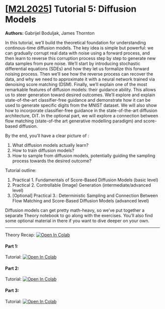 # [[M2L2025](https://www.m2lschool.org/home)] Tutorial 5: Diffusion Models

**Authors:** Gabrijel Boduljak, James Thornton

In this tutorial, we’ll build the theoretical foundation for understanding continous-time diffusion models. The key idea is simple but powerful: we can gradually corrupt real data with noise using a forward process, and then learn to reverse this corruption process step by step to generate new data samples from pure noise. We’ll start by introducing stochastic differential equations (SDEs) and how they let us formalize this forward noising process. Then we’ll see how the reverse process can recover the data, and why we need to approximate it with a neural network trained via denoising score matching (DSM). Finally, we’ll explain one of the most remarkable features of diffusion models: their guidance ability. This allows us to steer generation toward desired outcomes. We’ll explore and explain state-of-the-art classifier-free guidance and demonstrate how it can be used to generate specific digits from the MNIST dataset. We will also show how to incorporate classifier-free guidance in the state-of-the-art diffusion architecture, DiT. In the optional part, we will explore a connection between flow matching (state-of-the art generative modelling paradigm) and score-based diffusion.

By the end, you’ll have a clear picture of :

1. What diffusion models actually learn?
2. How to train diffusion models?
3. How to sample from diffusion models, potentially guiding the sampling process towards the desired outcome?

Tutorial outline:

1. Practical 1. Fundamentals of Score-Based Diffusion Models (basic level)
2. Practical 2. Controllable (Image) Generation (intermediate/advanced level)
3. [Optional] Practical 3.: Deterministic Sampling and Connection Between Flow Matching and Score-Based Diffusion Models (advanced level)
   
Diffusion models can get pretty math-heavy, so we’ve put together a separate Theory notebook to go along with the exercises. You’ll also find some optional material in there if you want to dive deeper on your own.

---

Theory Recap: [![Open In 
Colab](https://colab.research.google.com/assets/colab-badge.svg)](https://github.com/M2Lschool/tutorials2025-dev/blob/master/5_diffusion/%5BM2LS_2025%5D_Theory_recap.ipynb
)

#### Part 1:
Tutorial: [![Open In 
Colab](https://colab.research.google.com/assets/colab-badge.svg)](https://github.com/M2Lschool/tutorials2025-dev/blob/master/5_diffusion/%5BM2LS_2025%5D_Fundamentals.ipynb)


#### Part 2:
Tutorial: [![Open In 
Colab](https://colab.research.google.com/assets/colab-badge.svg)](https://github.com/M2Lschool/tutorials2025-dev/blob/master/5_diffusion/%5BM2LS_2025%5D_Conditional_Generation.ipynb)


#### Part 3:
Tutorial: [![Open In 
Colab](https://colab.research.google.com/assets/colab-badge.svg)](https://github.com/M2Lschool/tutorials2025-dev/blob/master/5_diffusion/%5BM2LS_2025%5D_Optional.ipynb)
